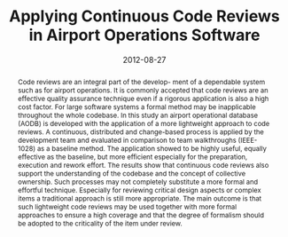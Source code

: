 ---
abstract: Code reviews are an integral part of the develop- ment of a dependable system
  such as for airport operations. It is commonly accepted that code reviews are an
  effective quality assurance technique even if a rigorous application is also a high
  cost factor. For large software systems a formal method may be inapplicable throughout
  the whole codebase. In this study an airport operational database (AODB) is developed
  with the application of a more lightweight approach to code reviews. A continuous,
  distributed and change-based process is applied by the development team and evaluated
  in comparison to team walkthroughs (IEEE-1028) as a baseline method. The application
  showed to be highly useful, equally effective as the baseline, but more efficient
  especially for the preparation, execution and rework effort. The results show that
  continuous code reviews also support the understanding of the codebase and the concept
  of collective ownership. Such processes may not completely substitute a more formal
  and effortful technique. Especially for reviewing critical design aspects or complex
  items a traditional approach is still more appropriate. The main outcome is that
  such lightweight code reviews may be used together with more formal approaches to
  ensure a high coverage and that the degree of formalism should be adopted to the
  criticality of the item under review.
authors:
- Mario Bernhart
- Stefan Strobl
- Andreas Mauczka
- Thomas Grechenig
date: '2012-08-27'
featured: false
publication_types:
- '0'
publishDate: '2012-08-27'
title: Applying Continuous Code Reviews in Airport Operations Software
url_pdf: ''
---